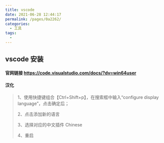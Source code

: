 ```yaml
---
title: vscode
date: 2021-06-28 12:44:17
permalink: /pages/0a2262/
categories:
  - 工具
tags:
  - 
---
```

## vscode 安装

#### 官网链接 https://code.visualstudio.com/docs/?dv=win64user

#### 汉化 

> 1、使用快捷键组合【Ctrl+Shift+p】，在搜索框中输入“configure display language”，点击确定后；
>
> 2、点击添加新的语言 
>
> 3、选择对应的中文插件  Chinese 
>
> 4、重启


